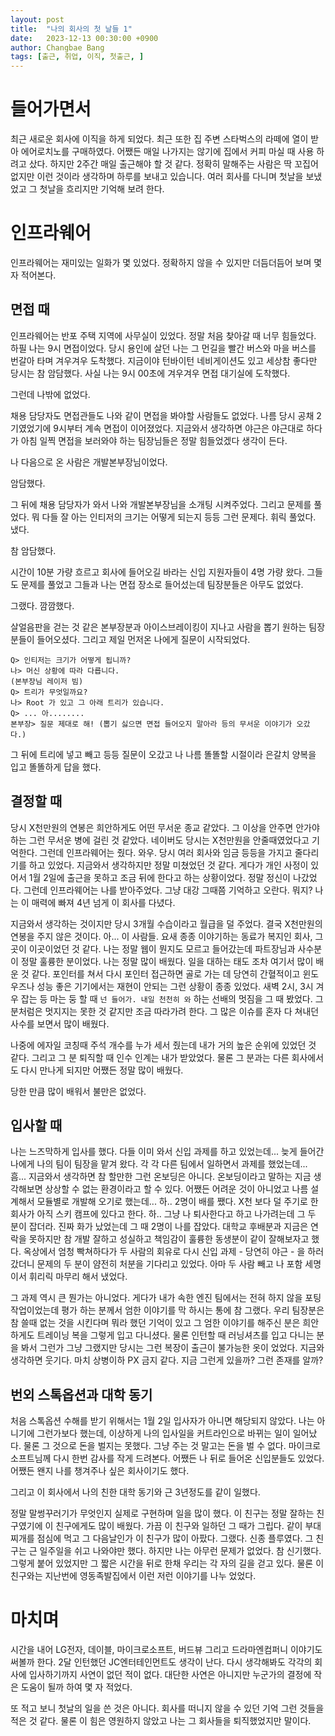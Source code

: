 ```yaml
---
layout: post
title:  "나의 회사의 첫 날들 1"
date:   2023-12-13 00:30:00 +0900
author: Changbae Bang
tags: [출근, 취업, 이직, 첫출근, ]
---
```


# 들어가면서
최근 새로운 회사에 이직을 하게 되었다. 최근 또한 집 주변 스타벅스의 라떼에 열이 받아 에어로치노를 구매하였다. 어쨌든 매일 나가지는 않기에 집에서 커피 마실 때  사용 하려고 샀다. 하지만 2주간 매일 출근해야 할 것 같다. 정확히 말해주는 사람은 딱  꼬집어 없지만 이런 것이라 생각하며 하루를 보내고 있습니다. 여러 회사를 다니며 첫날을 보냈었고 그 첫날을 흐리지만 기억해 보려 한다.

# 인프라웨어
인프라웨어는 재미있는 일화가 몇 있었다. 정확하지 않을 수 있지만 더듬더듬어 보며 몇 자 적어본다.  

## 면접 때
인프라웨어는 반포 주택 지역에 사무실이 있었다. 정말 처음 찾아갈 때 너무 힘들었다. 하필 나는 9시 면접이었다. 당시 용인에 살던 나는 그 먼길을 빨간 버스와 마을 버스를 번갈아 타며 겨우겨우 도착했다. 지금이야 턴바이턴 네비게이션도 있고 세상참 좋다만 당시는 참 암담했다. 사실 나는 9시 00초에 겨우겨우 면접 대기실에 도착했다.  

그런데 나밖에 없었다.  

채용 담당자도 면접관들도 나와 같이 면접을 봐야할 사람들도 없었다. 나름 당시 공채 2기였었기에 9시부터 계속 면접이 이어졌었다. 지금와서 생각하면 야근은 야근대로 하다가 아침 일찍 면접을 보러와야 하는 팀장님들은 정말 힘들었겠다 생각이 든다.  

나 다음으로 온 사람은 개발본부장님이었다.  

암담했다.  

그 뒤에 채용 담당자가 와서 나와 개발본부장님을 소개팅 시켜주었다. 그리고 문제를 풀었다. 뭐 다들 잘 아는 인티저의 크기는 어떻게 되는지 등등 그런 문제다. 휘릭 풀었다. 냈다.  

참 암담했다.  

시간이 10분 가량 흐르고 회사에 들어오길 바라는 신입 지원자들이 4명 가량 왔다. 그들도 문제를 풀었고 그들과 나는 면접 장소로 들어섰는데 팀장분들은 아무도 없었다.  

그랬다. 깜깜했다.  

살얼음판을 걷는 것 같은 본부장분과 아이스브레이킹이 지나고 사람을 뽑기 원하는 팀장분들이 들어오셨다. 그리고 제일 먼저온 나에게 질문이 시작되었다.  

```
Q> 인티저는 크기가 어떻게 됩니까?  
나> 머신 상황에 따라 다릅니다.  
(본부장님 레이저 빔)  
Q> 트리가 무엇일까요?  
나> Root 가 있고 그 아래 트리가 있습니다.  
Q> ... 아........
본부장> 질문 제대로 해! (뽑기 싫으면 면접 들어오지 말아라 등의 무서운 이야기가 오갔다.)
```

그 뒤에 트리에 넣고 빼고 등등 질문이 오갔고 나 나름 똘똘할 시절이라 은갈치 양복을 입고 똘똘하게 답을 했다.  

## 결정할 때
당시 X천만원의 연봉은 희안하게도 어떤 무서운 종교 같았다. 그 이상을 안주면 안가야 하는 그런 무서운 병에 걸린 것 같았다. 네이버도 당시는 X천만원을 안줄때였었다고 기억한다. 그런데 인프라웨어는 줬다. 와우. 당시 여러 회사와 임금 등등을 가지고 줄다리기를 하고 있었다. 지금와서 생각하지만 정말 미쳤었던 것 같다. 게다가 개인 사정이 있어서 1월 2일에 출근을 못하고 조금 뒤에 한다고 하는 상황이었다. 정말 정신이 나갔었다. 그런데 인프라웨어는 나를 받아주었다. 그냥 대강 그때쯤 기억하고 오란다. 뭐지? 나는 이 매력에 빠져 4년 넘게 이 회사를 다녔다.  

지금와서 생각하는 것이지만 당시 3개월 수습이라고 월급을 덜 주었다. 결국 X천만원의 연봉을 주지 않은 것이다. 아... 이 사람들. 요새 종종 이야기하는 동료가 복지인 회사, 그 곳이 이곳이었던 것 같다. 나는 정말 웹이 뭔지도 모르고 들어갔는데 파트장님과 사수분이 정말 훌륭한 분이었다. 나는 정말 많이 배웠다. 일을 대하는 태도 조차 여기서 많이 배운 것 같다. 포인터를 쳐서 다시 포인터 접근하면 골로 가는 데 당연히 간혈적이고 윈도우즈나 성능 좋은 기기에서는 재현이 안되는 그런 상황이 종종 있었다. 새벽 2시, 3시 겨우 잡는 등 마는 둥 할 때 `넌 들어가. 내일 천천히 와` 하는 선배의 멋짐을 그 때 봤었다. 그 분처럼은 멋지지는 못한 것 같지만 조금 따라가려 한다. 그 많은 이슈를 혼자 다 쳐내던 사수를 보면서 많이 배웠다.  

나중에 에자일 코칭때 주석 개수를 누가 세서 줬는데 내가 거의 높은 순위에 있었던 것 같다. 그리고 그 분 퇴직할 때 인수 인계는 내가 받았었다. 물론 그 분과는 다른 회사에서도 다시 만나게 되지만 어쨌든 정말 많이 배웠다.  

당한 만큼 많이 배워서 불만은 없었다.

## 입사할 때
나는 느즈막하게 입사를 했다. 다들 이미 와서 신입 과제를 하고 있었는데... 늦게 들어간 나에게 나의 팀이 팀장을 맡겨 왔다. 각 각 다른 팀에서 일하면서 과제를 했었는데... 흠... 지금와서 생각하면 참 할만한 그런 온보딩은 아니다. 온보딩이라고 말하는 지금 생각해보면 상상할 수 없는 환경이라고 할 수 있다. 어쨌든 어려운 것이 아니었고 나름 설계해서 모듈별로 개발해 오기로 했는데... 하.. 2명이 배를 쨌다. X천 보다 덜 주기로 한 회사가 아직 스키 캠프에 있다고 한다. 하.. 그냥 나 퇴사한다고 하고 나가려는데 그 두 분이 잡더라. 진짜 화가 났었는데 그 때 2명이 나를 잡았다. 대학교 후배분과 지금은 연락을 못하지만 참 개발 잘하고 성실하고 책임감이 훌륭한 동생분이 같이 잘해보자고 했다. 옥상에서 엄청 빡쳐하다가 두 사람의 회유로 다시 신입 과제 - 당연히 야근 - 을 하러 갔더니 문제의 두 분이 얌전히 처분을 기다리고 있었다. 아마 두 사람 빼고 나 포함 세명이서 휘리릭 마무리 해서 냈었다.  

그 과제 역시 큰 뭔가는 아니었다. 게다가 내가 속한 엔진 팀에서는 전혀 하지 않을 포팅 작업이었는데 평가 하는 분께서 엄한 이야기를 막 하시는 통에 참 그랬다. 우리 팀장분은 참 쓸때 없는 것을 시킨다며 뭐라 했던 기억이 있고 그 엄한 이야기를 해주신 분은 희안하게도 트레이닝 복을 그렇게 입고 다니셨다. 물론 인턴할 때 러닝셔츠를 입고 다니는 분을 봐서 그런가 그냥 그랬지만 당시는 그런 복장이 출근이 불가능한 옷이 었었다. 지금와 생각하면 웃기다. 마치 상병이하 PX 금지 같다. 지금 그런게 있을까? 그런 존재를 알까?  

## 번외 스톡옵션과 대학 동기
처음 스톡옵션 수해를 받기 위해서는 1월 2일 입사자가 아니면 해당되지 않았다. 나는 아니기에 그런가보다 했는데, 이상하게 나의 입사일을 커트라인으로 바뀌는 일이 일어났다. 물론 그 것으로 돈을 벌지는 못했다. 그냥 주는 것 말고는 돈을 벌 수 없다. 마이크로소프트님께 다시 한번 감사를 작게 드려본다. 어쨌든 나 뒤로 들어온 신입분들도 있었다. 어쨌든 왠지 나를 챙겨주나 싶은 회사이기도 했다.  

그리고 이 회사에서 나의 친한 대학 동기와 근 3년정도를 같이 일했다.  

정말 말썽꾸러기가 무엇인지 실제로 구현하며 일을 많이 했다. 이 친구는 정말 잘하는 친구였기에 이 친구에게도 많이 배웠다. 가끔 이 친구와 일하던 그 때가 그립다. 같이 부대찌개를 점심에 먹고 그 다음날인가 이 친구가 많이 아팠다. 그랬다. 신종 플루였다. 그 친구는 근 일주일을 쉬고 나와야만 했다. 하지만 나는 아무런 문제가 없었다. 참 신기했다. 그렇게 붙어 있었지만 그 짧은 시간을 뒤로 한채 우리는 각 자의 길을 걷고 있다. 물론 이 친구와는 지난번에 영동족발집에서 이런 저런 이야기를 나누 었었다.  


# 마치며
시간을 내어 LG전자, 데이블, 마이크로소프트, 버드뷰 그리고 드라마엔컴퍼니 이야기도 써볼까 한다. 2달 인턴했던 JC엔터테인먼트도 생각이 난다. 다시 생각해봐도 각각의 회사에 입사하기까지 사연이 없던 적이 없다. 대단한 사연은 아니지만 누군가의 결정에 작은 도움이 될까 하여 몇 자 적었다.  

또 적고 보니 첫날의 일을 쓴 것은 아니다. 회사를 떠니지 않을 수 있던 기억 그런 것들을 적은 것 같다. 물론 이 힘은 영원하지 않았고 나는 그 회사들을 퇴직했었지만 말이다.  
